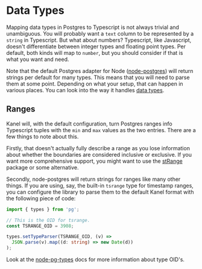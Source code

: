 # Data Types

Mapping data types in Postgres to Typescript is not always trivial and unambiguous. You will probably want a `text` column to be represented by a `string` in Typescript. But what about numbers? Typescript, like Javascript, doesn't differentiate between integer types and floating point types. Per default, both kinds will map to `number`, but you should consider if that is what you want and need.

Note that the default Postgres adapter for Node ([node-postgres](https://github.com/brianc/node-postgres)) will return strings per default for many types. This means that you will need to parse them at some point. Depending on what your setup, that can happen in various places. You can look into the way it handles [data types](https://node-postgres.com/features/types).

## Ranges

Kanel will, with the default configuration, turn Postgres ranges info Typescript tuples with the `min` and `max` values as the two entries. There are a few things to note about this.

Firstly, that doesn't actually fully describe a range as you lose information about whether the boundaries are considered inclusive or exclusive. If you want more comprehensive support, you might want to use the [stRange](https://github.com/moll/js-strange) package or some alternative.

Secondly, node-postgres will return strings for ranges like many other things. If you are using, say, the built-in `tsrange` type for timestamp ranges, you can configure the library to parse them to the default Kanel format with the following piece of code:

```typescript
import { types } from 'pg';

// This is the OID for tsrange.
const TSRANGE_OID = 3908;

types.setTypeParser(TSRANGE_OID, (v) =>
  JSON.parse(v).map((d: string) => new Date(d))
);
```

Look at the [node-pg-types](https://github.com/brianc/node-pg-types) docs for more information about type OID's.
